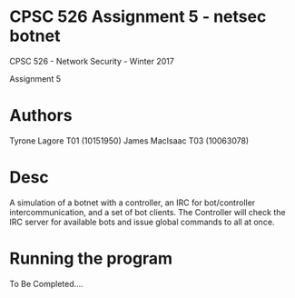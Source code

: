 # CPSC 526 Assignment 5 - netsec botnet

CPSC 526 - Network Security - Winter 2017

Assignment 5

# Authors

Tyrone Lagore T01 (10151950) James MacIsaac T03 (10063078)

# Desc

A simulation of a botnet with a controller, an IRC for bot/controller intercommunication, and a set of bot clients.
The Controller will check the IRC server for available bots and issue global commands to all at once.

# Running the program

To Be Completed....
